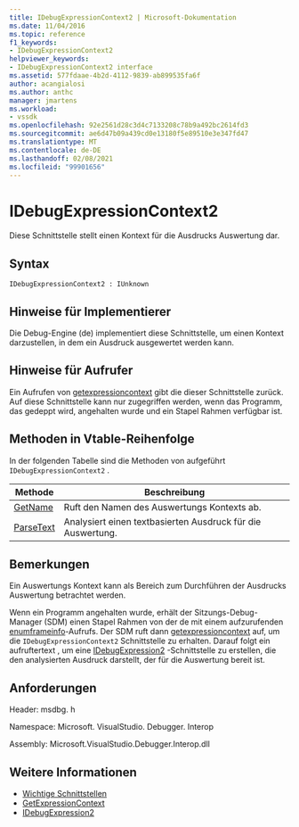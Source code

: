 ```yaml
---
title: IDebugExpressionContext2 | Microsoft-Dokumentation
ms.date: 11/04/2016
ms.topic: reference
f1_keywords:
- IDebugExpressionContext2
helpviewer_keywords:
- IDebugExpressionContext2 interface
ms.assetid: 577fdaae-4b2d-4112-9839-ab899535fa6f
author: acangialosi
ms.author: anthc
manager: jmartens
ms.workload:
- vssdk
ms.openlocfilehash: 92e2561d28c3d4c7133208c78b9a492bc2614fd3
ms.sourcegitcommit: ae6d47b09a439cd0e13180f5e89510e3e347fd47
ms.translationtype: MT
ms.contentlocale: de-DE
ms.lasthandoff: 02/08/2021
ms.locfileid: "99901656"
---
```

# <a name="idebugexpressioncontext2"></a>IDebugExpressionContext2
Diese Schnittstelle stellt einen Kontext für die Ausdrucks Auswertung dar.

## <a name="syntax"></a>Syntax

```
IDebugExpressionContext2 : IUnknown
```

## <a name="notes-for-implementers"></a>Hinweise für Implementierer
 Die Debug-Engine (de) implementiert diese Schnittstelle, um einen Kontext darzustellen, in dem ein Ausdruck ausgewertet werden kann.

## <a name="notes-for-callers"></a>Hinweise für Aufrufer
 Ein Aufrufen von [getexpressioncontext](../../../extensibility/debugger/reference/idebugstackframe2-getexpressioncontext.md) gibt die dieser Schnittstelle zurück. Auf diese Schnittstelle kann nur zugegriffen werden, wenn das Programm, das gedeppt wird, angehalten wurde und ein Stapel Rahmen verfügbar ist.

## <a name="methods-in-vtable-order"></a>Methoden in Vtable-Reihenfolge
 In der folgenden Tabelle sind die Methoden von aufgeführt `IDebugExpressionContext2` .

|Methode|Beschreibung|
|------------|-----------------|
|[GetName](../../../extensibility/debugger/reference/idebugexpressioncontext2-getname.md)|Ruft den Namen des Auswertungs Kontexts ab.|
|[ParseText](../../../extensibility/debugger/reference/idebugexpressioncontext2-parsetext.md)|Analysiert einen textbasierten Ausdruck für die Auswertung.|

## <a name="remarks"></a>Bemerkungen
 Ein Auswertungs Kontext kann als Bereich zum Durchführen der Ausdrucks Auswertung betrachtet werden.

 Wenn ein Programm angehalten wurde, erhält der Sitzungs-Debug-Manager (SDM) einen Stapel Rahmen von der de mit einem aufzurufenden [enumframeinfo](../../../extensibility/debugger/reference/idebugthread2-enumframeinfo.md)-Aufrufs. Der SDM ruft dann [getexpressioncontext](../../../extensibility/debugger/reference/idebugstackframe2-getexpressioncontext.md) auf, um die `IDebugExpressionContext2` Schnittstelle zu erhalten. Darauf folgt ein aufruftertext [](../../../extensibility/debugger/reference/idebugexpressioncontext2-parsetext.md) , um eine [IDebugExpression2](../../../extensibility/debugger/reference/idebugexpression2.md) -Schnittstelle zu erstellen, die den analysierten Ausdruck darstellt, der für die Auswertung bereit ist.

## <a name="requirements"></a>Anforderungen
 Header: msdbg. h

 Namespace: Microsoft. VisualStudio. Debugger. Interop

 Assembly: Microsoft.VisualStudio.Debugger.Interop.dll

## <a name="see-also"></a>Weitere Informationen
- [Wichtige Schnittstellen](../../../extensibility/debugger/reference/core-interfaces.md)
- [GetExpressionContext](../../../extensibility/debugger/reference/idebugstackframe2-getexpressioncontext.md)
- [IDebugExpression2](../../../extensibility/debugger/reference/idebugexpression2.md)
